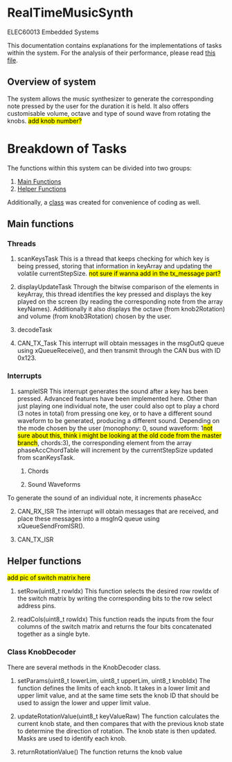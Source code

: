 # RealTimeMusicSynth
ELEC60013 Embedded Systems

This documentation contains explanations for the implementations of tasks within the system. For the analysis of their performance, please read [this file](Analysis.md).

## Overview of system <a name="link1"></a>
The system allows the music synthesizer to generate the corresponding note pressed by the user for the duration it is held. It also offers customisable volume, octave and type of sound wave from rotating the knobs. <mark>add knob number?</mark>

# Breakdown of Tasks
The functions within this system can be divided into two groups:
1. [Main Functions](#main)
2. [Helper Functions](#helper)

Additionally, a [class](#class-knobdecoder) was created for convenience of coding as well.

## Main functions <a name="main"></a>

### Threads
1. scanKeysTask
This is a thread that keeps checking for which key is being pressed, storing that information in keyArray and updating the volatile currentStepSize. <mark>not sure if wanna add in the tx_message part?</mark>

2. displayUpdateTask
Through the bitwise comparison of the elements in keyArray, this thread identifies the key pressed and displays the key played on the screen (by reading the corresponding note from the array keyNames). Additionally it also displays the octave (from knob2Rotation) and volume (from knob3Rotation) chosen by the user.


3. decodeTask

4. CAN_TX_Task
This interrupt will obtain messages in the msgOutQ queue using xQueueReceive(), and then transmit through the CAN bus with ID 0x123.


### Interrupts
1. sampleISR
This interrupt generates the sound after a key has been pressed. Advanced features have been implemented here. Other than just playing one individual note, the user could also opt to play a chord (3 notes in total) from pressing one key, or to have a different sound waveform to be generated, producing a different sound. Depending on the mode chosen by the user (monophony: 0, sound waveform: 1<mark>not sure about this, think i might be looking at the old code from the master branch</mark>, chords:3), the corresponding element from the array phaseAccChordTable will increment by the currentStepSize updated from scanKeysTask. 
    1. Chords
    
    2. Sound Waveforms

To generate the sound of an individual note, it increments phaseAcc

2. CAN_RX_ISR
The interrupt will obtain messages that are received, and place these messages into a msgInQ queue using xQueueSendFromISR().

3. CAN_TX_ISR


## Helper functions <a name="helper"></a>

<mark>add pic of switch matrix here</mark>

1. setRow(uint8_t rowIdx)
This function selects the desired row rowIdx of the switch matrix by writing the corresponding bits to the row select address pins.

2. readCols(uint8_t rowIdx)
This function reads the inputs from the four columns of the switch matrix and returns the four bits concatenated together as a single byte.


### Class KnobDecoder

There are several methods in the KnobDecoder class.
1. setParams(uint8_t lowerLim, uint8_t upperLim, uint8_t knobIdx)
The function defines the limits of each knob. It takes in a lower limit and upper limit value, and at the same time sets the knob ID that should be used to assign the lower and upper limit value.

2. updateRotationValue(uint8_t keyValueRaw)
The function calculates the current knob state, and then compares that with the previous knob state to determine the direction of rotation. The knob state is then updated. Masks are used to identify each knob.

3. returnRotationValue()
The function returns the knob value
